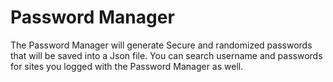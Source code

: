 # Password Manager

The Password Manager will generate Secure and randomized passwords that will be saved into a Json file.
You can search username and passwords for sites you logged with the Password Manager as well.
